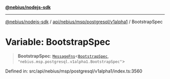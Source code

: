 [**@nebius/nodejs-sdk**](../../../../../../README.md)

---

[@nebius/nodejs-sdk](../../../../../../README.md) / [api/nebius/msp/postgresql/v1alpha1](../README.md) / BootstrapSpec

# Variable: BootstrapSpec

> **BootstrapSpec**: [`MessageFns`](../../../../../../runtime/protos/core/interfaces/MessageFns.md)\<[`BootstrapSpec`](../interfaces/BootstrapSpec.md), `"nebius.msp.postgresql.v1alpha1.BootstrapSpec"`\>

Defined in: src/api/nebius/msp/postgresql/v1alpha1/index.ts:3560
